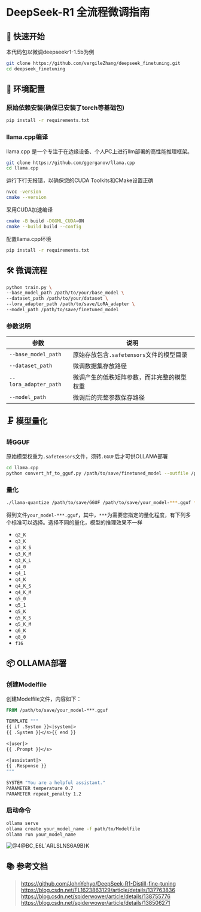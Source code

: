 


# DeepSeek-R1 全流程微调指南


## 🚀 快速开始
本代码包以微调deepseekr1-1.5b为例
```bash
git clone https://github.com/vergileZhang/deepseek_finetuning.git
cd deepseek_finetuning
```


## 🔧 环境配置
### 原始依赖安装(确保已安装了torch等基础包)
```bash
pip install -r requirements.txt
```

### llama.cpp编译
llama.cpp 是一个专注于在边缘设备、个人PC上进行llm部署的高性能推理框架。
```bash
git clone https://github.com/ggerganov/llama.cpp 
cd llama.cpp
```
运行下行无报错，以确保您的CUDA Toolkits和CMake设置正确

```bash
nvcc -version
cmake --version
```
采用CUDA加速编译
```bash
cmake -B build -DGGML_CUDA=ON
cmake --build build --config
```
配置llama.cpp环境
```bash
pip install -r requirements.txt
```

## 🛠️ 微调流程
```bash
python train.py \
--base_model_path /path/to/your/base_model \
--dataset_path /path/to/your/dataset \
--lora_adapter_path /path/to/save/LoRA_adapter \
--model_path /path/to/save/finetuned_model
```

### 参数说明
| 参数 | 说明 |
|------|----------|
| `--base_model_path` | 原始存放包含`.safetensors`文件的模型目录 |
| `--dataset_path` | 微调数据集存放路径 | 
| `--lora_adapter_path` | 微调产生的低秩矩阵参数，而非完整的模型权重 |
| `--model_path` | 微调后的完整参数保存路径 |

## 🗜️ 模型量化
### 转GGUF
原始模型权重为`.safetensors`文件，须转`.GGUF`后才可供OLLAMA部署
```bash
cd llama.cpp
python convert_hf_to_gguf.py /path/to/save/finetuned_model --outfile /path/to/save/GGUF
```

### 量化
```bash
./llama-quantize /path/to/save/GGUF /path/to/save/your_model-***.gguf ***
```
得到文件`your_model-***.gguf`，其中，`***`为需要您指定的量化程度，有下列多个标准可以选择。选择不同的量化，模型的推理效果不一样

 - `q2_K`
 - `q3_K`
 - `q3_K_S`
 - `q3_K_M`
 - `q3_K_L`
 - `q4_0`
 - `q4_1`
 - `q4_K`
 - `q4_K_S`
 - `q4_K_M`
 - `q5_0`
 - `q5_1`
 - `q5_K`
 - `q5_K_S`
 - `q5_K_M`
 - `q6_K`
 - `q8_0`
 - `f16`


## 📦 OLLAMA部署
### 创建Modelfile
创建Modelfile文件，内容如下：
```dockerfile
FROM /path/to/save/your_model-***.gguf
    
TEMPLATE """
{{ if .System }}<|system|>
{{ .System }}</s>{{ end }}
    
<|user|>
{{ .Prompt }}</s>
    
<|assistant|>
{{ .Response }}
"""
    
SYSTEM "You are a helpful assistant."
PARAMETER temperature 0.7
PARAMETER repeat_penalty 1.2
```

### 启动命令
```bash
ollama serve
ollama create your_model_name -f path/to/Modelfile
ollama run your_model_name
```


![@4@BC_E6L`ARLSLNS6A9B}K](https://github.com/user-attachments/assets/c093740e-2e40-4cd1-afc9-837aee101c3a)


## 📚 参考文档
> https://github.com/JohnYehyo/DeepSeek-R1-Distill-fine-tuning
> https://blog.csdn.net/FL1623863129/article/details/137763836
> https://blog.csdn.net/spiderwower/article/details/138755776
> https://blog.csdn.net/spiderwower/article/details/138506271


